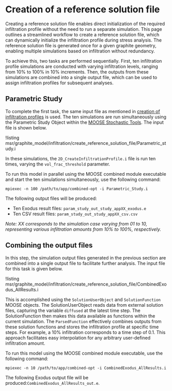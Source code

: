 # Creation of a reference solution file

Creating a reference solution file enables direct initialization of the required infiltration profile without the need to run a separate simulation. This page outlines a streamlined workflow to create a reference solution file, which can dynamically initialize the infiltration profile during stress analysis. The reference solution file is generated once for a given graphite geometry, enabling multiple simulations based on infiltration without redundancy.

To achieve this, two tasks are performed sequentially. First, ten infiltration profile simulations are conducted with varying infiltration levels, ranging from 10% to 100% in 10% increments. Then, the outputs from these simulations are combined into a single output file, which can be used to assign infiltration profiles for subsequent analyses.

## Parametric Study

To complete the first task, the same input file as mentioned in [creation of infiltration profiles](infiltration_profile.md) is used. The ten simulations are run simultaneously using the Parametric Study Object within the [MOOSE Stochastic Tools](https://mooseframework.inl.gov/modules/stochastic_tools/examples/parameter_study.html). The input file is shown below.

!listing msr/graphite_model/infiltration/create_reference_solution_file/Parametric_study.i

In these simulations, the `2D_CreateInfiltrationProfile.i` file is run ten times, varying the `vol_frac_threshold` parameter.

To run this model in parallel using the MOOSE combined module executable and start the ten simulations simultaneously, use the following command:

```
mpiexec -n 100 /path/to/app/combined-opt -i Parametric_Study.i
```

The following output files will be produced:

- Ten Exodus result files: `param_study_out_study_appXX_exodus.e`
- Ten CSV result files: `param_study_out_study_appXX_csv.csv`

*Note: XX corresponds to the simulation case varying from 01 to 10, representing various infiltration amounts from 10% to 100%, respectively.*

## Combining the output files

In this step, the simulation output files generated in the previous section are combined into a single output file to facilitate further analysis. The input file for this task is given below.

!listing msr/graphite_model/infiltration/create_reference_solution_file/CombinedExodus_AllResults.i

This is accomplished using the `SolutionUserObject` and `SolutionFunction` MOOSE objects. The SolutionUserObject reads data from external solution files, capturing the variable `diffused` at the latest time step. The SolutionFunction then makes this data available as functions within the current simulation. The `ParsedFunction` effectively combines outputs from these solution functions and stores the infiltration profile at specific time steps. For example, a 10% infiltration corresponds to a time step of 0.1. This approach facilitates easy interpolation for any arbitrary user-defined infiltration amount.

To run this model using the MOOSE combined module executable, use the following command:

```
mpiexec -n 10 /path/to/app/combined-opt -i CombinedExodus_AllResults.i
```

The following Exodus output file will be produced:`CombinedExodus_AllResults_out.e`.

